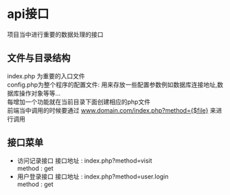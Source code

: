 # api接口
项目当中进行重要的数据处理的接口
## 文件与目录结构
index.php 为重要的入口文件<br>
config.php为整个程序的配置文件: 用来存放一些配置参数例如数据库连接地址,数据库操作对象等等...<br>
每增加一个功能就在当前目录下面创建相应的php文件<br>
前端当中调用的时候要通过 www.domain.com/index.php?method={$file} 来进行调用<br>
## 接口菜单
* 访问记录接口 
接口地址  	:  	index.php?method=visit<br>
method		:	get<br>
* 用户登录接口
接口地址	:	index.php?method=user.login<br>
method		:	get<br>
